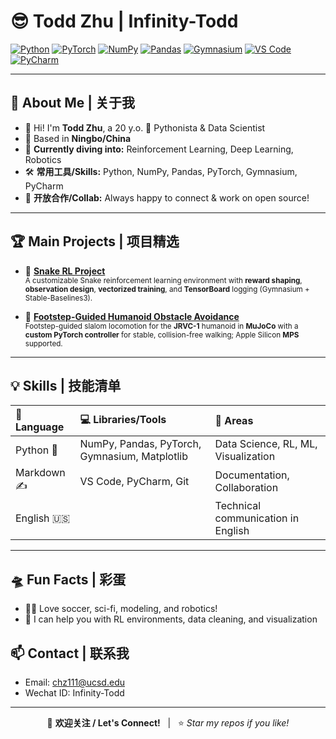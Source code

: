 # 😎 Todd Zhu | Infinity-Todd

[![Python](https://img.shields.io/badge/Python-3776AB?style=flat&logo=python&logoColor=white)](https://www.python.org/)
[![PyTorch](https://img.shields.io/badge/PyTorch-EE4C2C?style=flat&logo=pytorch&logoColor=white)](https://pytorch.org/)
[![NumPy](https://img.shields.io/badge/NumPy-013243?style=flat&logo=numpy&logoColor=white)](https://numpy.org/)
[![Pandas](https://img.shields.io/badge/Pandas-150458?style=flat&logo=pandas&logoColor=white)](https://pandas.pydata.org/)
[![Gymnasium](https://img.shields.io/badge/Gymnasium-ffcc00?style=flat&logo=OpenAI&logoColor=black)](https://www.gymlibrary.dev/)
[![VS Code](https://img.shields.io/badge/VS%20Code-007ACC?style=flat&logo=visualstudiocode&logoColor=white)](https://code.visualstudio.com/)
[![PyCharm](https://img.shields.io/badge/PyCharm-000000?style=flat&logo=pycharm&logoColor=white)](https://www.jetbrains.com/pycharm/)

---
## 🚀 About Me | 关于我

- 👋 Hi! I'm **Todd Zhu**, a 20 y.o. 🐍 Pythonista & Data Scientist
- 📍 Based in **Ningbo/China**
- 🧠 **Currently diving into:** Reinforcement Learning, Deep Learning, Robotics
- 🛠️ **常用工具/Skills:** Python, NumPy, Pandas, PyTorch, Gymnasium, PyCharm
- 🔭 **开放合作/Collab:** Always happy to connect & work on open source!

---

## 🏆 Main Projects | 项目精选

- 🐍 [**Snake RL Project**](https://github.com/Infinity-Todd/snake-rl)  
  <sub>A customizable Snake reinforcement learning environment with **reward shaping**, **observation design**, **vectorized training**, and **TensorBoard** logging (Gymnasium + Stable-Baselines3).</sub>

- 🤖 [**Footstep-Guided Humanoid Obstacle Avoidance**](https://github.com/Infinity-Todd/Footstep-Guided-Humanoid-Obstacle-Avoidance)  
  <sub>Footstep-guided slalom locomotion for the **JRVC-1** humanoid in **MuJoCo** with a **custom PyTorch controller** for stable, collision-free walking; Apple Silicon **MPS** supported.</sub>
---
## 💡 Skills | 技能清单

| 🚩 Language  |  💻 Libraries/Tools     | 🧩 Areas         |
| :----------- | :--------------------- | :-------------- |
| Python 🐍    | NumPy, Pandas, PyTorch, Gymnasium, Matplotlib | Data Science, RL, ML, Visualization |
| Markdown ✍️  | VS Code, PyCharm, Git  |  Documentation, Collaboration |
| English 🇺🇸  |                        | Technical communication in English |

---

## 🛸 Fun Facts | 彩蛋

- 🚴‍♂️ Love soccer, sci-fi, modeling, and robotics!
- 💬 I can help you with RL environments, data cleaning, and visualization

## 📫 Contact | 联系我

- Email: [chz111@ucsd.edu](mailto:chz111@eucsd.edu)
- Wechat ID: Infinity-Todd

---

<div align="center">
  
  👋 **欢迎关注 / Let's Connect!** &nbsp; | &nbsp; ⭐️ _Star my repos if you like!_  

</div>


